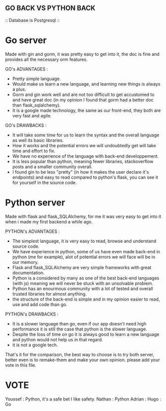 ## GO BACK VS PYTHON BACK

:: Database is Postgresql ::

# Go server

Made with gin and gorm, it was pretty easy to get into it, the doc is fine and provides all the necessary orm features.

GO's ADVANTAGES :

- Pretty simple language.
- Would make us learn a new language, and learning new things is always a plus.
- Gorm and gin work well and are not too difficult to get accustomed to and have great doc (in my opinion I found that gorm had a better doc than flask_sqlalchemy).
- It is a google made technology, the same as our front-end, they both are very fast and agile.

GO's DRAWBACKS :

- It will take some time for us to learn the syntax and the overall language as well its basic libraries.
- How it works and the potential errors we will undoubtedly get will take time and effort to fix.
- We have no experience of the language with back-end developpement.
- It is less popular than python, meaning fewer libraries, stackoverflow posts and a smaller community overall.
- I found gin to be less "pretty" (in how it makes the user declare it's endpoints) and easy to read compared to python's flask, you can see it for yourself in the source code.

# Python server

Made with flask and flask_SQLAlchemy, for me it was very easy to get into it when i made my first backend a while ago.

PYTHON's ADVANTAGES :

- The simplest language, it is very easy to read, browse and understand source code.
- We have experience in python, some of us have even made back-end in python (me for example), alot of potential errors we will face will be in our memory.
- Flask and flask_SQLAlchemy are very simple frameworks with great documentation.
- Python is a considered by many as one of the best back-end languages (with js) meaning we will never be stuck with an unsolvable problem.
- Python has an enourmous community with a lot of tested and overall trusted libraries for almost anything.
- the structure of the back-end is simple and in my opinion easier to read, use and add code than go.

PYTHON's DRAWBACKS :

- It is a slower language than go, even if our app doesn't need high performance it is still the case that python is the slower language.
- Despite the loss of time on go it is always good to learn a new language and python would not help us in that regard.
- it is not a google tech.

That's it for the comparison, the best way to choose is to try both server, better even is to remake-them and make your own opinion. please add your vote in this file.

# VOTE

Youssef : Python, it's a safe bet I like safety.
Nathan : Python
Adrian :
Hugo : Go
